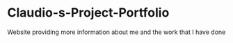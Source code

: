 # Claudio-s-Project-Portfolio
Website providing more information about me and the work that I have done

